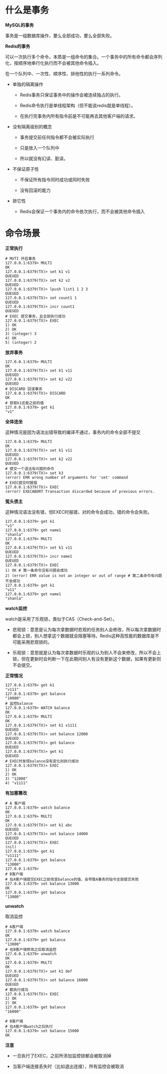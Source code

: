 # 什么是事务

**MySQL的事务**

事务是一组数据库操作，要么全部成功，要么全部失败。

**Redis的事务**

可以一次执行多个命令，本质是一组命令的集合。一个事务中的所有命令都会序列化，按顺序地串行化执行而不会被其他命令插入。

在一个队列中、一次性、顺序性、排他性的执行一系列命令。

- 单独的隔离操作
  
  - Redis事务只保证事务中的操作会被连续独占的执行。
  
  - Redis命令执行是单线程架构（但不能说redis就是单线程）。
  
  - 在执行完事务内所有指令前是不可能再去其他客户端的请求。

- 没有隔离级别的概念
  
  - 事务提交前任何指令都不会被实际执行
  
  - 只是放入一个队列中
  
  - 所以就没有幻读、脏读。

- 不保证原子性
  
  - 不保证所有指令同时成功或同时失败
  
  - 没有回滚的能力

- 排它性
  
  - Redis会保证一个事务内的命令依次执行，而不会被其他命令插入

# 命令场景

**正常执行**

```shell
# MUTI 开启事务
127.0.0.1:6379> MULTI
OK
127.0.0.1:6379(TX)> set k1 v1
QUEUED
127.0.0.1:6379(TX)> set k2 v2
QUEUED
127.0.0.1:6379(TX)> lpush list1 1 2 3
QUEUED
127.0.0.1:6379(TX)> set count1 1
QUEUED
127.0.0.1:6379(TX)> incr count1
QUEUED
# EXEC 提交事务，且全部执行成功
127.0.0.1:6379(TX)> EXEC
1) OK
2) OK
3) (integer) 3
4) OK
5) (integer) 2
```

**放弃事务**

```shell
127.0.0.1:6379> MULTI
OK
127.0.0.1:6379(TX)> set k1 v11
QUEUED
127.0.0.1:6379(TX)> set k2 v22
QUEUED
# DISCARD 回滚事务
127.0.0.1:6379(TX)> DISCARD
OK
# 获取k1还是之前的值
127.0.0.1:6379> get k1
"v1"
```

**全体连坐**

这种情况是因为语法出错导致的编译不通过，事务内的命令全部不提交

```shell
127.0.0.1:6379> MULTI
OK
127.0.0.1:6379(TX)> set k1 v11
QUEUED
127.0.0.1:6379(TX)> set k2 v22
QUEUED
# 提交一个语法有问题的命令
127.0.0.1:6379(TX)> set k3
(error) ERR wrong number of arguments for 'set' command
# EXEC提交时报错
127.0.0.1:6379(TX)> EXEC
(error) EXECABORT Transaction discarded because of previous errors.
```

**冤头债主**

这种情况语法没有错，但EXEC时报错，对的命令会成功，错的命令会失败。

```shell
127.0.0.1:6379> get k1
"v1"
127.0.0.1:6379> get name1
"shanla"
127.0.0.1:6379> MULTI
OK
127.0.0.1:6379(TX)> set k1 v11
QUEUED
127.0.0.1:6379(TX)> incr name1
QUEUED
127.0.0.1:6379(TX)> EXEC
1) OK # 第一条命令没有问题会成功
2) (error) ERR value is not an integer or out of range # 第二条命令有问题不会成功
127.0.0.1:6379> get k1
"v11"
127.0.0.1:6379> get name1
"shanla"
```

**watch监控**

watch是采用了乐观锁，类似于CAS（Check-and-Set）。

- 悲观锁：意思是认为每次拿数据时悲观的任务别人会修改，所以每次拿数据时都会上锁，别人想拿这个数据就会阻塞等待。Redis这种高性能的数据库是不可能采用悲观锁的。

- 乐观锁：意思就是认为每次拿数据时乐观的认为别人不会来修改，所以不会上锁，但在更新时会判断一下在此期间别人有没有更新这个数据，如果有更新则不会提交。

**正常情况**

```shell
127.0.0.1:6379> get k1
"v111"
127.0.0.1:6379> get balance
"10000"
# 监控balance
127.0.0.1:6379> WATCH balance
OK
127.0.0.1:6379> MULTI
OK
127.0.0.1:6379(TX)> set k1 v1111
QUEUED
127.0.0.1:6379(TX)> set balance 12000
QUEUED
127.0.0.1:6379(TX)> get balance
QUEUED
127.0.0.1:6379(TX)> get k1
QUEUED
# EXEC时发现balance没有变化则执行成功
127.0.0.1:6379(TX)> EXEC
1) OK
2) OK
3) "12000"
4) "v1111"
```

**有加塞篡改**

```shell
# A 客户端
127.0.0.1:6379> watch balance
OK
127.0.0.1:6379> MULTI
OK
127.0.0.1:6379(TX)> set k1 abc
QUEUED
127.0.0.1:6379(TX)> set balance 14000
QUEUED
127.0.0.1:6379(TX)> EXEC
(nil)
127.0.0.1:6379> get k1
"v1111"
127.0.0.1:6379> get balance
"13000"
127.0.0.1:6379>
# B客户端
# 在A客户端提交EXEC之前改变balance的值，会导致A事务的指令全部提交失败
127.0.0.1:6379> set balance 13000
OK
127.0.0.1:6379> get balance
"13000"
```

**unwatch**

取消监控

```shell
# A客户端
127.0.0.1:6379> watch balance
OK
127.0.0.1:6379> get balance
"13000"
# 在B客户端修改之后取消监控
127.0.0.1:6379> unwatch
OK
127.0.0.1:6379> MULTI
OK
127.0.0.1:6379(TX)> set k1 def
QUEUED
127.0.0.1:6379(TX)> set balance 16000
QUEUED
# 都执行成功
127.0.0.1:6379(TX)> EXEC
1) OK
2) OK
127.0.0.1:6379> get balance
"16000"

# B客户端
# 在A客户端watch之后执行
127.0.0.1:6379> set balance 15000
OK
```

**注意**

- 一旦执行了EXEC，之前所添加监控锁都会被取消掉

- 当客户端连接丢失时（比如退出连接），所有监控会被取消
